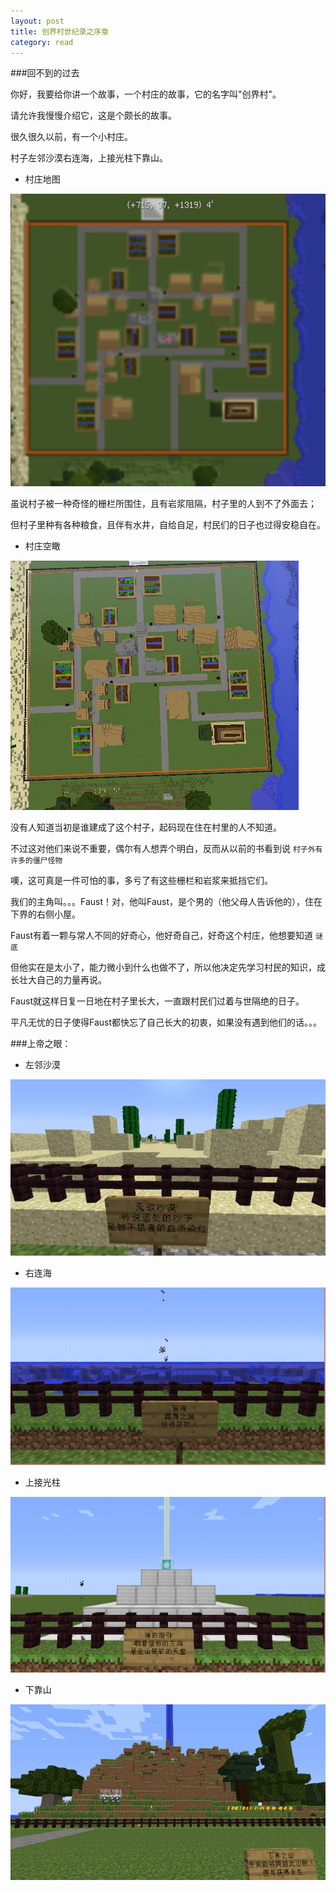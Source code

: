 ```yaml
---
layout: post
title: 创界村世纪录之序章
category: read
---
```

###回不到的过去

你好，我要给你讲一个故事，一个村庄的故事，它的名字叫"创界村"。

请允许我慢慢介绍它，这是个颇长的故事。

很久很久以前，有一个小村庄。

村子左邻沙漠右连海，上接光柱下靠山。

- 村庄地图

<img class="cover" src="/images/2014/10/read/MC-CJC/20141001200557.jpg" />

虽说村子被一种奇怪的栅栏所围住，且有岩浆阻隔，村子里的人到不了外面去；

但村子里种有各种粮食，且伴有水井，自给自足，村民们的日子也过得安稳自在。

- 村庄空瞰

<img class="cover" src="/images/2014/10/read/MC-CJC/20141001200851.jpg" />

没有人知道当初是谁建成了这个村子，起码现在住在村里的人不知道。

不过这对他们来说不重要，偶尔有人想弄个明白，反而从以前的书看到说 `村子外有许多的僵尸怪物`

噢，这可真是一件可怕的事，多亏了有这些栅栏和岩浆来抵挡它们。

我们的主角叫。。。Faust！对，他叫Faust，是个男的（他父母人告诉他的），住在下界的右侧小屋。

Faust有着一颗与常人不同的好奇心，他好奇自己，好奇这个村庄，他想要知道 `谜底`

但他实在是太小了，能力微小到什么也做不了，所以他决定先学习村民的知识，成长壮大自己的力量再说。

Faust就这样日复一日地在村子里长大，一直跟村民们过着与世隔绝的日子。

平凡无忧的日子使得Faust都快忘了自己长大的初衷，如果没有遇到他们的话。。。

###上帝之眼：

- 左邻沙漠

<img class="cover" src="/images/2014/10/read/MC-CJC/20141001201505.jpg" />

- 右连海

<img class="cover" src="/images/2014/10/read/MC-CJC/20141001201223.jpg" />

- 上接光柱

<img class="cover" src="/images/2014/10/read/MC-CJC/20141001201046.jpg" />

- 下靠山

<img class="cover" src="/images/2014/10/read/MC-CJC/20141001201437.jpg" />
